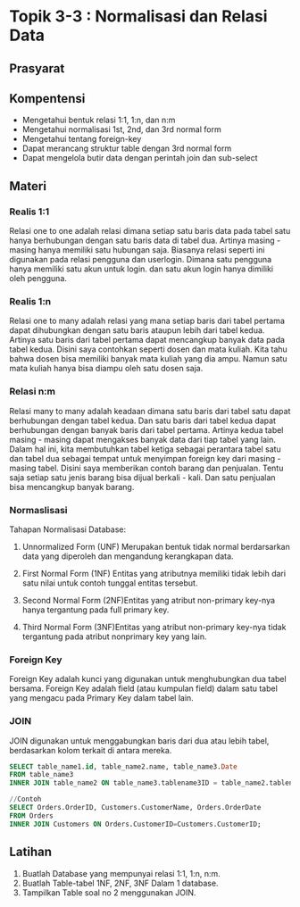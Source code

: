 # Topik 3-3 : Normalisasi dan Relasi Data

## Prasyarat

## Kompentensi
- Mengetahui bentuk relasi 1:1, 1:n, dan n:m
- Mengetahui normalisasi 1st, 2nd, dan 3rd normal form
- Mengetahui tentang foreign-key
- Dapat merancang struktur table dengan 3rd normal form
- Dapat mengelola butir data dengan perintah join dan sub-select

## Materi

### Realis 1:1
Relasi one to one adalah relasi dimana setiap satu baris data pada tabel satu hanya berhubungan dengan satu baris data di tabel dua. Artinya masing - masing hanya memiliki satu hubungan saja. Biasanya relasi seperti ini digunakan pada relasi pengguna dan userlogin. Dimana satu pengguna hanya memiliki satu akun untuk login. dan satu akun login hanya dimiliki oleh pengguna.

### Realis 1:n
Relasi one to many adalah relasi yang mana setiap baris dari tabel pertama dapat dihubungkan dengan satu baris ataupun lebih dari tabel kedua. Artinya satu baris dari tabel pertama dapat mencangkup banyak data pada tabel kedua. Disini saya contohkan seperti dosen dan mata kuliah. Kita tahu bahwa dosen bisa memiliki banyak mata kuliah yang dia ampu. Namun satu mata kuliah hanya bisa diampu oleh satu dosen saja.

### Relasi n:m

Relasi many to many adalah keadaan dimana satu baris dari tabel satu dapat berhubungan dengan tabel kedua. Dan satu baris dari tabel kedua dapat berhubungan dengan banyak baris dari tabel pertama. Artinya kedua tabel masing - masing dapat mengakses banyak data dari tiap tabel yang lain. Dalam hal ini, kita membutuhkan tabel ketiga sebagai perantara tabel satu dan tabel dua sebagai tempat untuk menyimpan foreign key dari masing - masing tabel. Disini saya memberikan contoh barang dan penjualan. Tentu saja setiap satu jenis barang bisa dijual berkali - kali. Dan satu penjualan bisa mencangkup banyak barang.

### Normaslisasi
Tahapan Normalisasi Database:

1. Unnormalized Form (UNF)
Merupakan bentuk tidak normal berdarsarkan data yang diperoleh dan mengandung kerangkapan data.

2. First Normal Form (1NF)
Entitas yang atributnya memiliki tidak lebih dari satu nilai untuk contoh tunggal entitas tersebut.

3. Second Normal Form (2NF)Entitas yang atribut non-primary key-nya hanya tergantung pada full primary key.

4. Third Normal Form (3NF)Entitas yang atribut non-primary key-nya tidak tergantung pada atribut nonprimary key yang lain.

### Foreign Key
Foreign Key adalah kunci yang digunakan untuk menghubungkan dua tabel bersama. Foreign Key adalah field (atau kumpulan field) dalam satu tabel yang mengacu pada Primary Key dalam tabel lain.

### JOIN
JOIN digunakan untuk menggabungkan baris dari dua atau lebih tabel, berdasarkan kolom terkait di antara mereka.

```sql
SELECT table_name1.id, table_name2.name, table_name3.Date
FROM table_name3
INNER JOIN table_name2 ON table_name3.tablename3ID = table_name2.tablename2ID;

//Contoh
SELECT Orders.OrderID, Customers.CustomerName, Orders.OrderDate
FROM Orders
INNER JOIN Customers ON Orders.CustomerID=Customers.CustomerID;
```

## Latihan
1. Buatlah Database yang mempunyai relasi 1:1, 1:n, n:m.
2. Buatlah Table-tabel 1NF, 2NF, 3NF Dalam 1 database.
3. Tampilkan Table soal no 2 menggunakan JOIN.
